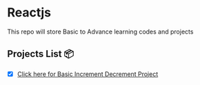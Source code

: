 # Reactjs
This repo will store Basic to Advance learning codes and projects


## Projects List 📦

- [x] [Click here for Basic Increment Decrement Project](https://increment-ruhul.netlify.app/)
